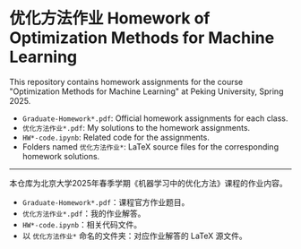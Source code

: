 # 优化方法作业 Homework of Optimization Methods for Machine Learning

This repository contains homework assignments for the course "Optimization Methods for Machine Learning" at Peking University, Spring 2025.

- `Graduate-Homework*.pdf`: Official homework assignments for each class.
- `优化方法作业*.pdf`: My solutions to the homework assignments.
- `HW*-code.ipynb`: Related code for the assignments.
- Folders named `优化方法作业*`: LaTeX source files for the corresponding homework solutions.

---

本仓库为北京大学2025年春季学期《机器学习中的优化方法》课程的作业内容。

- `Graduate-Homework*.pdf`：课程官方作业题目。
- `优化方法作业*.pdf`：我的作业解答。
- `HW*-code.ipynb`：相关代码文件。
- 以 `优化方法作业*` 命名的文件夹：对应作业解答的 LaTeX 源文件。

